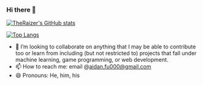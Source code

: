 ### Hi there 👋
[![TheRaizer's GitHub stats](https://github-readme-stats.vercel.app/api?username=TheRaizer&show_icons=true&theme=TheRaizer)](https://github.com/TheRaizer/github-readme-stats)

[![Top Langs](https://github-readme-stats.vercel.app/api/top-langs/?username=TheRaizer)](https://github.com/TheRaizer/github-readme-stats)

- 👯 I’m looking to collaborate on anything that I may be able to contribute too or learn from including (but not restricted to) projects that fall under machine learning, game programming, or web development.
- 📫 How to reach me: email @aidan.fu000@gmail.com
- 😄 Pronouns: He, him, his
